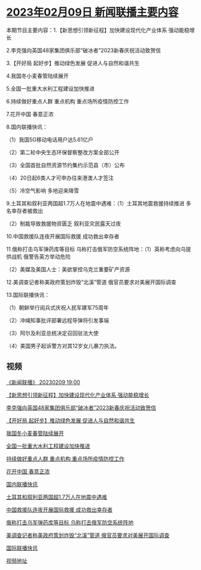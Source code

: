 # [2023年02月09日 新闻联播主要内容](https://tv.cctv.com/lm/xwlb/day/20230209.shtml)

本期节目主要内容：1.【新思想引领新征程】加快建设现代化产业体系 强动能稳增长

2.李克强向英国48家集团俱乐部“破冰者”2023新春庆祝活动致贺信

3.【开好局 起好步】推动绿色发展 促进人与自然和谐共生

4.我国冬小麦春管陆续展开

5.全国一批重大水利工程建设加快推进

6.持续做好重点人群 重点机构 重点场所疫情防控工作

7.花开中国 春意正浓

8.国内联播快讯：

（1）我国5G移动电话用户达5.61亿户

（2）第二轮中央生态环保督察整改方案全部公开

（3）全国首批自然资源节约集约示范县（市）公布

（4）20日起6类人才可申办往来港澳人才签注

（5）冷空气影响 多地迎来降雪

9.土耳其和叙利亚两国超1.7万人在地震中遇难：（1）土耳其地震救援持续推进 多名幸存者被救出

（2）制裁导致救援物资匮乏 叙利亚灾民露天过夜

10.中国救援队连夜开展国际救援 成功救出幸存者

11.俄称打击乌军弹药库等目标 乌称打击俄军防空系统阵地：（1）英称考虑向乌提供战机 俄警告英方举动危险

（2）美媒及美国人士：美欲掌控乌克兰重要矿产资源

12.美调查记者称美政府策划炸毁“北溪”管道 俄官员要求对美展开国际调查

13.国际联播快讯：

（1）朝鲜举行阅兵式庆祝人民军建军75周年

（2）冲绳知事批评部署远程导弹将引发事端

（3）阿尔及利亚总统决定召回驻法大使

（4）美国男子起诉警方对其12岁女儿暴力执法。

## 视频

[《新闻联播》 20230209 19:00](https://tv.cctv.com/2023/02/10/VIDEtUrgzEP5a09pd3iHEElZ230210.shtml)

[【新思想引领新征程】加快建设现代化产业体系 强动能稳增长](https://tv.cctv.com/2023/02/09/VIDE6YmS6RA4uwwEwIyWUt9o230209.shtml)

[李克强向英国48家集团俱乐部“破冰者”2023新春庆祝活动致贺信](https://tv.cctv.com/2023/02/09/VIDELlkkzUK9nteOZRrh9dpb230209.shtml)

[【开好局 起好步】推动绿色发展 促进人与自然和谐共生](https://tv.cctv.com/2023/02/09/VIDEoLOnVfafvqoLOFeo24x4230209.shtml)

[我国冬小麦春管陆续展开](https://tv.cctv.com/2023/02/09/VIDESSUus9U8ob5a3B519ANj230209.shtml)

[全国一批重大水利工程建设加快推进](https://tv.cctv.com/2023/02/09/VIDEOVpMQzBMuGlQde2mL6UT230209.shtml)

[持续做好重点人群 重点机构 重点场所疫情防控工作](https://tv.cctv.com/2023/02/09/VIDEMyzOOT7nPzwh7mOHhnvo230209.shtml)

[花开中国 春意正浓](https://tv.cctv.com/2023/02/09/VIDEhPwk65hFZw0bYl2jGSnj230209.shtml)

[国内联播快讯](https://tv.cctv.com/2023/02/09/VIDEG5pCTrR9RqY51JeA3XJZ230209.shtml)

[土耳其和叙利亚两国超1.7万人在地震中遇难](https://tv.cctv.com/2023/02/10/VIDEKKvqB28E23SfejQX25Jx230210.shtml)

[中国救援队连夜开展国际救援 成功救出幸存者](https://tv.cctv.com/2023/02/09/VIDE5CGsanWJoQ79vmTpmNoI230209.shtml)

[俄称打击乌军弹药库等目标 乌称打击俄军防空系统阵地](https://tv.cctv.com/2023/02/09/VIDETxanTv9hWhBoe56N5WNn230209.shtml)

[美调查记者称美政府策划炸毁“北溪”管道 俄官员要求对美展开国际调查](https://tv.cctv.com/2023/02/09/VIDElfkvtJdYJjvsCzRaeFLV230209.shtml)

[国际联播快讯](https://tv.cctv.com/2023/02/09/VIDEfhqxwBg4lKIpba6xDRKu230209.shtml)

[视频地址](https://tv.cctv.com/lm/xwlb/day/20230209.shtml) 

